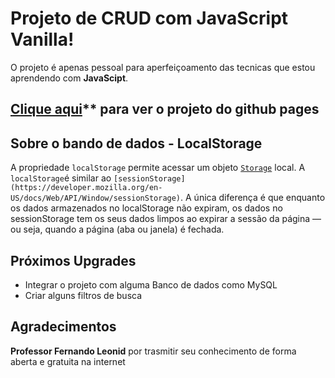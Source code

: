 # Projeto de CRUD com JavaScript Vanilla!
O projeto é apenas pessoal para aperfeiçoamento das tecnicas que estou aprendendo com **JavaScipt**. 
## [Clique aqui](https://lucasxs.github.io/CRUD---LocalStorage/)** para ver o projeto do github pages

## Sobre o bando de dados - LocalStorage
A propriedade `localStorage` permite acessar um objeto [`Storage`](https://developer.mozilla.org/pt-BR/docs/Web/API/Storage) local. A `localStorage`é similar ao `[sessionStorage](https://developer.mozilla.org/en-US/docs/Web/API/Window/sessionStorage)`. A única diferença é que enquanto os dados armazenados no localStorage não expiram, os dados no sessionStorage tem os seus dados limpos ao expirar a sessão da página — ou seja, quando a página (aba ou janela) é fechada.

## Próximos Upgrades

 - Integrar o projeto com alguma Banco de dados como MySQL
 - Criar alguns filtros de busca
  
## Agradecimentos
**Professor Fernando Leonid** por trasmitir seu conhecimento de forma aberta e gratuita na internet
